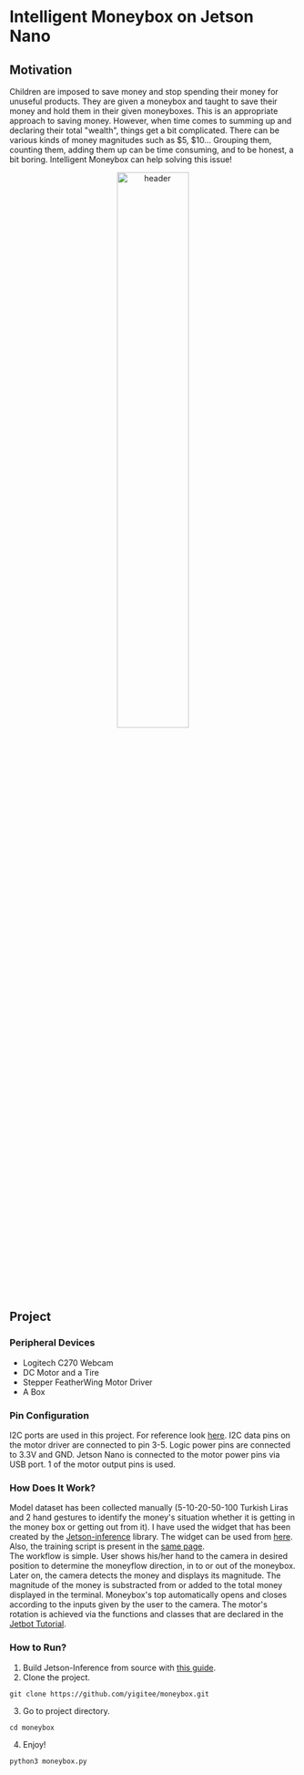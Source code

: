 # Intelligent Moneybox on Jetson Nano
## Motivation
Children are imposed to save money and stop spending their money for unuseful products. They are given a moneybox and taught to save their money and hold them in their given moneyboxes. This is an appropriate approach to saving money. However, when time comes to summing up and declaring their total "wealth", things get a bit complicated. There can be various kinds of money magnitudes such as $5, $10... Grouping them, counting them, adding them up can be time consuming, and to be honest, a bit boring. Intelligent Moneybox can help solving this issue! 


<div align="center">
  <img alt="header" width="50%" src="![Moneybox](https://user-images.githubusercontent.com/86590210/123767254-009cb800-d8d0-11eb-832d-10fbcd6700a0.jpg"/>
</div>
<br>


  
  
## Project
### Peripheral Devices
- Logitech C270 Webcam
- DC Motor and a Tire
- Stepper FeatherWing Motor Driver
- A Box
### Pin Configuration
I2C ports are used in this project. For reference look [here](https://learn.adafruit.com/adafruit-stepper-dc-motor-featherwing/pinouts). I2C data pins on the motor driver are connected to pin 3-5. Logic power pins are connected to 3.3V and GND. Jetson Nano is connected to the motor power pins via USB port. 1 of the motor output pins is used.
### How Does It Work?
Model dataset has been collected manually (5-10-20-50-100 Turkish Liras and 2 hand gestures to identify the money's situation whether it is getting in the money box or getting out from it). I have used the widget that has been created by the [Jetson-inference](https://github.com/dusty-nv/jetson-inference) library. The widget can be used from [here](https://github.com/dusty-nv/jetson-inference/blob/master/docs/pytorch-collect-detection.md). Also, the training script is present in the [same page](https://github.com/dusty-nv/jetson-inference/blob/master/docs/pytorch-collect-detection.md). \
The workflow is simple. User shows his/her hand to the camera in desired position to determine the moneyflow direction, in to or out of the moneybox. Later on, the camera detects the money and displays its magnitude. The magnitude of the money is substracted from or added to the total money displayed in the terminal. Moneybox's top automatically opens and closes according to the inputs given by the user to the camera. The motor's rotation is achieved via the functions and classes that are declared in the [Jetbot Tutorial](https://github.com/NVIDIA-AI-IOT/jetbot).
### How to Run?
1. Build Jetson-Inference from source with [this guide](https://github.com/dusty-nv/jetson-inference/blob/master/docs/building-repo-2.md#quick-reference).
2. Clone the project.
```
git clone https://github.com/yigitee/moneybox.git
```
3. Go to project directory.
```
cd moneybox
```
4. Enjoy!
```
python3 moneybox.py 
```
